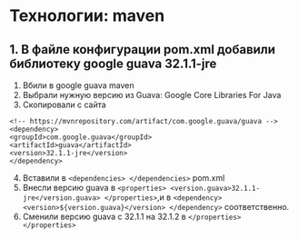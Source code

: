 # Технологии: maven
## 1. В файле конфигурации pom.xml добавили библиотеку google guava 32.1.1-jre
1. Вбили в google guava maven
2. Выбрали нужную версию из Guava: Google Core Libraries For Java
3. Скопировали с сайта
```
<!-- https://mvnrepository.com/artifact/com.google.guava/guava -->
<dependency>
<groupId>com.google.guava</groupId>
<artifactId>guava</artifactId>
<version>32.1.1-jre</version>
</dependency> 
```

4. Вставили в ```<dependencies> </dependencies>``` pom.xml
5. Внесли версию guava в ```<properties>
   <version.guava>32.1.1-jre</version.guava>
   </properties>```,и в ```<dependency>
   <version>${version.guava}</version>
   </dependency>``` соответственно.
6. Сменили версию guava с 32.1.1 на 32.1.2 в ```</properties> </properties>```